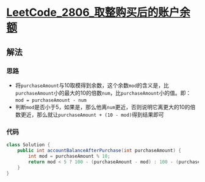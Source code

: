 # [LeetCode_2806_取整购买后的账户余额](https://leetcode.cn/problems/account-balance-after-rounded-purchase)
## 解法
### 思路
- 将`purchaseAmount`与10取模得到余数，这个余数`mod`的含义是，比`purchaseAmount`小的最大的10的倍数`num`，比`purchaseAmount`小的值。即：`mod = purchaseAmount - num`
- 判断`mod`是否小于5，如果是，那么他离`num`更近，否则说明它离更大的10的倍数更近，那么就让`purchaseAmount + (10 - mod)`得到结果即可
### 代码
```java
class Solution {
    public int accountBalanceAfterPurchase(int purchaseAmount) {
        int mod = purchaseAmount % 10;
        return mod < 5 ? 100 - (purchaseAmount - mod) : 100 - (purchaseAmount + 10 - mod);
    }
}
```